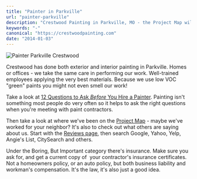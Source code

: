 ```yaml
---
title: "Painter in Parkville"
url: "painter-parkville"
description: "Crestwood Painting in Parkville, MO - the Project Map will show you where!"
keywords: "-"
canonical: "https://crestwoodpainting.com"
date: "2014-01-03"
---
```


![Painter Parkville Crestwood ](/images/Parkville-300x199.jpg)

Crestwood has done both exterior and interior painting in Parkville. Homes or offices - we take the same care in performing our work. Well-trained employees applying the very best materials. Because we use low VOC "green" paints you might not even smell our work!

Take a look at [12 Questions to Ask _Before_ You Hire a Painter](/12-questions-ask-painter/ "12 Questions to Ask Before You Hire a Painter"). Painting isn't something most people do very often so it helps to ask the right questions when you're meeting with paint contractors.

Then take a look at where we've been on the [Project Map](/map "Project Map") - maybe we've worked for your neighbor? It's also to check out what others are saying about us. Start with the [Reviews page](/reviews/ "Online Reviews – Painters in Kansas City"), then search Google, Yahoo, Yelp, Angie's List, CitySearch and others.

Under the Boring, But Important category there's insurance. Make sure you ask for, and get a current copy of  your contractor's insurance certificates. Not a homeowners policy, or an auto policy, but both business liability and workman's compensation. It's the law, it's also just a good idea.
